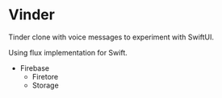 # Vinder

Tinder clone with voice messages to experiment with SwiftUI.

Using flux implementation for Swift.

- Firebase
    - Firetore
    - Storage
    


